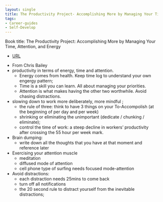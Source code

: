 ```yaml
---
layout: single
title: The Productivity Project- Accomplishing More by Managing Your Time, Attention, and Energy
tags:
- Career-guides
- Self-Develop
---
```



Book title: The Productivity Project: Accomplishing More by Managing Your Time, Attention, and Energy

- [URL](https://www.amazon.com/dp/B00DQ845EA/ref=dp-kindle-redirect?_encoding=UTF8&btkr=1)

+ From Chris Bailey  
+ productivity in terms of energy, time and attention.
	- Energy comes from  health. Keep time log to understand your own engergy pattern; 
	- Time is a skill you can learn. All about managing your priorities.
	- Attention is what makes having the other two worthwhile. Avoid chasing distractions.
+ slowing down to work more deliberately, more mindful ;
  	- the rule of three:  think to have 3 things on your To-Accompolish (at the beginning of per day and per week)
	- shrinking or eliminating the unimportant (dedicate / chunking / eliminate); 
	- control the time of work: a steep decline in workers’ productivity after crossing the 55 hour per week mark.
+ Brain dumping: 
	- write down all the thoughts that you have at that moment and reference later
+ Exercising your attention muscle
	- meditation 
	- diffused mode of attention 
	- cell phone type of surfing needs focused mode-attention  
+ Avoid distractions: 
	- each distraction needs 25mins to come back 
	- turn off all notifications
	- the 20 second rule to distract yourself from the inevitable distractions; 
